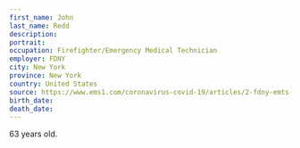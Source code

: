 ```yaml
---
first_name: John
last_name: Redd
description: 
portrait: 
occupation: Firefighter/Emergency Medical Technician
employer: FDNY
city: New York
province: New York
country: United States
source: https://www.ems1.com/coronavirus-covid-19/articles/2-fdny-emts-die-due-to-covid-19-yio9e399Yc9HiJLI/
birth_date: 
death_date: 
---
```


63 years old.